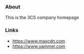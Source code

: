 ### About

This is the 3CS company homepage


### Links

* https://www.maxcdn.com
* https://www.yammer.com

